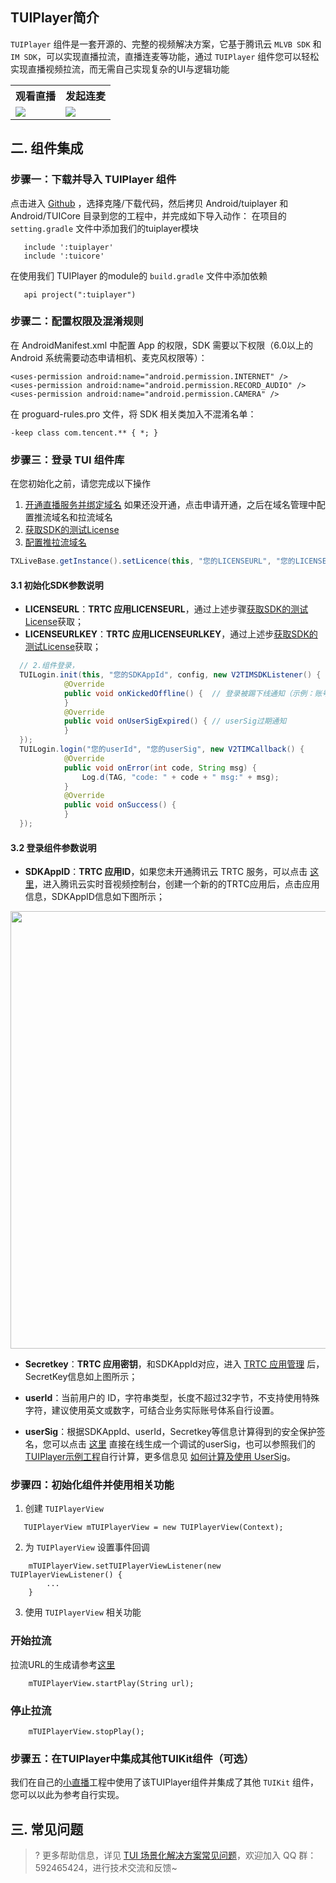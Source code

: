 ## TUIPlayer简介
`TUIPlayer` 组件是一套开源的、完整的视频解决方案，它基于腾讯云 `MLVB SDK` 和` IM SDK`，可以实现直播拉流，直播连麦等功能，通过 `TUIPlayer` 组件您可以轻松实现直播视频拉流，而无需自己实现复杂的UI与逻辑功能
<table>
<tr>
   <th>观看直播</th>
   <th>发起连麦</th>
 </tr>
<tr>
<td><img src="https://qcloudimg.tencent-cloud.cn/raw/9cbd0d20c12b86a87436fc72e0b4950d.jpg"/></td>
<td><img src="https://qcloudimg.tencent-cloud.cn/raw/4125d61586106e87a414d738848ad0c6.jpg"/></td>
</tr>
</table>

[](id:model)
## 二. 组件集成
[](id:model.step1)
### 步骤一：下载并导入 TUIPlayer 组件
点击进入 [Github](https://github.com/LiteAV-TUIKit/TUIPlayer) ，选择克隆/下载代码，然后拷贝 Android/tuiplayer 和 Android/TUICore 目录到您的工程中，并完成如下导入动作：
在项目的 `setting.gradle` 文件中添加我们的tuiplayer模块

```
   include ':tuiplayer'
   include ':tuicore'
```
在使用我们 TUIPlayer 的module的 `build.gradle` 文件中添加依赖

```
   api project(":tuiplayer")
```

[](id:model.step2)
### 步骤二：配置权限及混淆规则

在 AndroidManifest.xml 中配置 App 的权限，SDK 需要以下权限（6.0以上的 Android 系统需要动态申请相机、麦克风权限等）：

```
<uses-permission android:name="android.permission.INTERNET" />
<uses-permission android:name="android.permission.RECORD_AUDIO" />
<uses-permission android:name="android.permission.CAMERA" />
```

在 proguard-rules.pro 文件，将 SDK 相关类加入不混淆名单：

```
-keep class com.tencent.** { *; }
```

[](id:model.step3)
### 步骤三：登录 TUI 组件库
在您初始化之前，请您完成以下操作
1. [开通直播服务并绑定域名](https://console.cloud.tencent.com/live/livestat) 如果还没开通，点击申请开通，之后在域名管理中配置推流域名和拉流域名
2. [获取SDK的测试License](https://console.cloud.tencent.com/live/license) 
3. [配置推拉流域名](https://console.cloud.tencent.com/live/domainmanage)

```java
TXLiveBase.getInstance().setLicence(this, "您的LICENSEURL", "您的LICENSEURLKEY");
```

#### 3.1 初始化SDK参数说明
- **LICENSEURL**：**TRTC 应用LICENSEURL**，通过上述步骤[获取SDK的测试License](https://console.cloud.tencent.com/live/license)获取；
- **LICENSEURLKEY**：**TRTC 应用LICENSEURLKEY**，通过上述步[获取SDK的测试License](https://console.cloud.tencent.com/live/license)获取；

```java
  // 2.组件登录，
  TUILogin.init(this, "您的SDKAppId", config, new V2TIMSDKListener() {
            @Override
            public void onKickedOffline() {  // 登录被踢下线通知（示例：账号在其他设备登录）
            }
            @Override
            public void onUserSigExpired() { // userSig过期通知
            }
  });
  TUILogin.login("您的userId", "您的userSig", new V2TIMCallback() {
            @Override
            public void onError(int code, String msg) {
                Log.d(TAG, "code: " + code + " msg:" + msg);
            }
            @Override
            public void onSuccess() {
            }
  });
```
#### 3.2 登录组件参数说明
- **SDKAppID**：**TRTC 应用ID**，如果您未开通腾讯云 TRTC 服务，可以点击 [这里](https://console.cloud.tencent.com/trtc/app)，进入腾讯云实时音视频控制台，创建一个新的的TRTC应用后，点击应用信息，SDKAppID信息如下图所示；
 <img src="https://liteav.sdk.qcloud.com/app/doc/app_manager_sdk_secretkey.png" width="700">
	
- **Secretkey**：**TRTC 应用密钥**，和SDKAppId对应，进入 [TRTC 应用管理](https://console.cloud.tencent.com/trtc/app) 后，SecretKey信息如上图所示；

- **userId**：当前用户的 ID，字符串类型，长度不超过32字节，不支持使用特殊字符，建议使用英文或数字，可结合业务实际账号体系自行设置。

- **userSig**：根据SDKAppId、userId，Secretkey等信息计算得到的安全保护签名，您可以点击 [这里](https://console.cloud.tencent.com/trtc/usersigtool) 直接在线生成一个调试的userSig，也可以参照我们的[TUIPlayer示例工程](https://github.com/LiteAV-TUIKit/TUIPlayer/app/src/main/java/com/tencent/qcloud/tuikit/tuiplayer/demo/debug/GenerateTestUserSig.java#L74)自行计算，更多信息见 [如何计算及使用 UserSig](https://cloud.tencent.com/document/product/647/17275)。

[](id:model.step4)
### 步骤四：初始化组件并使用相关功能
1. 创建 `TUIPlayerView`

```
   TUIPlayerView mTUIPlayerView = new TUIPlayerView(Context);
```

2. 为 `TUIPlayerView` 设置事件回调
```
    mTUIPlayerView.setTUIPlayerViewListener(new TUIPlayerViewListener() {
        ...
    }
```

3. 使用 `TUIPlayerView` 相关功能

### 开始拉流
拉流URL的生成请参考[这里](https://cloud.tencent.com/document/product/454/7915)
```
    mTUIPlayerView.startPlay(String url);
```

### 停止拉流
```
    mTUIPlayerView.stopPlay();
```

[](id:model.step5)
### 步骤五：在TUIPlayer中集成其他TUIKit组件（可选）
我们在自己的[小直播](https://github.com/tencentyun/XiaoZhiBo)工程中使用了该TUIPlayer组件并集成了其他 `TUIKit` 组件，您可以以此为参考自行实现。

## 三. 常见问题

>? 更多帮助信息，详见 [TUI 场景化解决方案常见问题](https://cloud.tencent.com/developer/article/1952880)，欢迎加入 QQ 群：592465424，进行技术交流和反馈~
